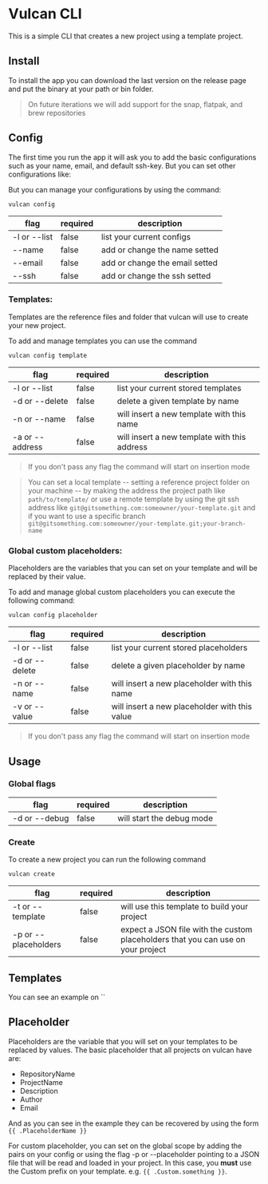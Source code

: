 # Vulcan CLI

This is a simple CLI that creates a new project using a template project.

## Install

To install the app you can download the last version on the release page and put the binary at your path or bin folder.

> On future iterations we will add support for the snap, flatpak, and brew repositories

## Config

The first time you run the app it will ask you to add the basic configurations such as your name, email, and default ssh-key. But you can set other configurations like:

But you can manage your configurations by using the command:

`vulcan config`

flag         |required |description
-------------|---------|-------------
-l or --list |false    |list your current configs
--name       |false    |add or change the name setted
--email      |false    |add or change the email setted
--ssh        |false    |add or change the ssh setted

### Templates:

Templates are the reference files and folder that vulcan will use to create your new project.

To add and manage templates you can use the command

`vulcan config template`

flag            |required |description
----------------|---------|-------------
-l or --list    |false    |list your current stored templates
-d or --delete  |false    |delete a given template by name
-n or --name    |false    |will insert a new template with this name
-a or --address |false    |will insert a new template with this address

> If you don't pass any flag the command will start on insertion mode

> You can set a local template -- setting a reference project folder on your machine -- by making the address the project path like `path/to/template/` or use a remote template by using the git ssh address like `git@gitsomething.com:someowner/your-template.git` and if you want to use a specific branch `git@gitsomething.com:someowner/your-template.git;your-branch-name`

### Global custom placeholders:

Placeholders are the variables that you can set on your template and will be replaced by their value.

To add and manage global custom placeholders you can execute the following command:

`vulcan config placeholder`

flag           |required |description
---------------|---------|-------------
-l or --list   |false    |list your current stored placeholders
-d or --delete |false    |delete a given placeholder by name
-n or --name   |false    |will insert a new placeholder with this name
-v or --value  |false    |will insert a new placeholder with this value

> If you don't pass any flag the command will start on insertion mode

## Usage

### Global flags

flag          |required |description
--------------|---------|-------------
-d or --debug |false    |will start the debug mode

### Create

To create a new project you can run the following command

`vulcan create`

flag                 |required |description
---------------------|---------|-------------
-t or --template     |false    |will use this template to build your project
-p or --placeholders |false    |expect a JSON file with the custom placeholders that you can use on your project

## Templates

You can see an example on ``

## Placeholder

Placeholders are the variable that you will set on your templates to be replaced by values. The basic placeholder that all projects on vulcan have are:

- RepositoryName
- ProjectName
- Description
- Author
- Email

And as you can see in the example they can be recovered by using the form `{{ .PlaceholderName }}`

For custom placeholder, you can set on the global scope by adding the pairs on your config or using the flag -p or --placeholder pointing to a JSON file that will be read and loaded in your project. In this case, you **must** use the Custom prefix on your template. e.g. `{{ .Custom.something }}`.

